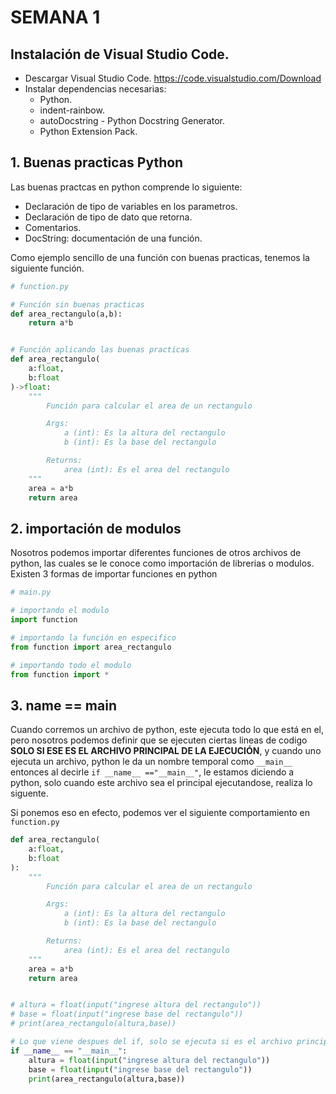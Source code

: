 # SEMANA 1

## Instalación de Visual Studio Code.
- Descargar Visual Studio Code. https://code.visualstudio.com/Download
- Instalar dependencias necesarias:
    - Python.
    - indent-rainbow.
    - autoDocstring - Python Docstring Generator.
    - Python Extension Pack.


## 1. Buenas practicas Python
Las buenas practcas en python comprende lo siguiente:
- Declaración de tipo de variables en los parametros.
- Declaración de tipo de dato que retorna.
- Comentarios.
- DocString: documentación de una función.

Como ejemplo sencillo de una función con buenas practicas, tenemos la siguiente función.
````python
# function.py

# Función sin buenas practicas
def area_rectangulo(a,b):
    return a*b


# Función aplicando las buenas practicas
def area_rectangulo(
    a:float,
    b:float
)->float:
    """
        Función para calcular el area de un rectangulo

        Args:
            a (int): Es la altura del rectangulo
            b (int): Es la base del rectangulo

        Returns:
            area (int): Es el area del rectangulo
    """
    area = a*b
    return area
````

## 2. importación de modulos
Nosotros podemos importar diferentes funciones de otros archivos de python, las cuales se le conoce como importación de librerias o modulos.
Existen 3 formas de importar funciones en python 
````python
# main.py

# importando el modulo
import function

# importando la función en especifico
from function import area_rectangulo

# importando todo el modulo
from function import *

````

## 3. name == main
Cuando corremos un archivo de python, este ejecuta todo lo que está en el, pero nosotros podemos definir que se ejecuten ciertas lineas de codigo **SOLO SI ESE ES EL ARCHIVO PRINCIPAL DE LA EJECUCIÓN**, y cuando uno ejecuta un archivo, python le da un nombre temporal como ````__main__```` entonces al decirle ````if __name__ =="__main__"````, le estamos diciendo a python, solo cuando este archivo sea el principal ejecutandose, realiza lo siguente.

Si ponemos eso en efecto, podemos ver el siguiente comportamiento en ````function.py````

````python
def area_rectangulo(
    a:float,
    b:float
):
    """
        Función para calcular el area de un rectangulo

        Args:
            a (int): Es la altura del rectangulo
            b (int): Es la base del rectangulo

        Returns:
            area (int): Es el area del rectangulo
    """
    area = a*b
    return area


# altura = float(input("ingrese altura del rectangulo"))
# base = float(input("ingrese base del rectangulo"))
# print(area_rectangulo(altura,base))

# Lo que viene despues del if, solo se ejecuta si es el archivo principal de ejecución
if __name__ == "__main__":
    altura = float(input("ingrese altura del rectangulo"))
    base = float(input("ingrese base del rectangulo"))
    print(area_rectangulo(altura,base))

````